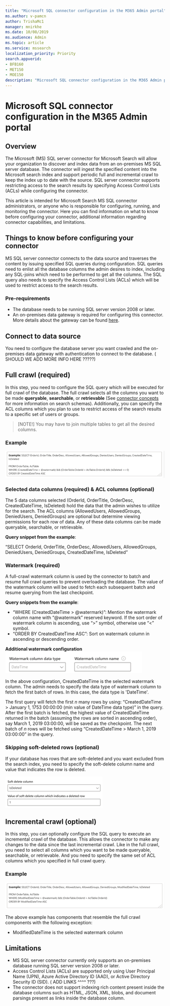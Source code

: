 ```yaml
---
title: "Microsoft SQL connector configuration in the M365 Admin portal"
ms.author: v-pamcn
author: TrishaMc1
manager: mnirkhe
ms.date: 10/08/2019
ms.audience: Admin
ms.topic: article
ms.service: mssearch
localization_priority: Priority
search.appverid:
- BFB160
- MET150
- MOE150
description: "Microsoft SQL connector configuration in the M365 Admin portal."
---
```


# Microsoft SQL connector configuration in the M365 Admin portal

## Overview
The Microsoft (MS) SQL server connector for Microsoft Search will allow your organization to discover and index data from an on-premises MS SQL server database. The connector will ingest the specified content into the Microsoft search index and support periodic full and incremental crawl to keep the index up to date with the source. SQL server connector supports restricting access to the search results by specifying Access Control Lists (ACLs) while configuring the connector. 

This article is intended for Microsoft Search MS SQL connector administrators, or anyone who is responsible for configuring, running, and monitoring the connector. Here you can find information on what to know before configuring your connector, additional information regarding connector capabilities, and limitations.

## Things to know before configuring your connector
MS SQL server connector connects to the data source and traverses the content by issuing specified SQL queries during configuration. SQL queries need to enlist all the database columns the admin desires to index, including any SQL-joins which need to be performed to get all the columns. The SQL query also needs to specify the Access Control Lists (ACLs) which will be used to restrict access to the search results.

### Pre-requirements 
* The database needs to be running SQL server version 2008 or later. 
* An on-premises data gateway is required for configuring this connector. More details about the gateway can be found [here](https://docs.microsoft.com/en-us/power-bi/service-gateway-onprem). 

## Connect to data source
You need to configure the database server you want crawled and the on-premises data gateway with authentication to connect to the database.
( SHOULD WE ADD MORE INFO HERE ?????)

## Full crawl (required)
In this step, you need to configure the SQL query which will be executed for full crawl of the database. The full crawl selects all the columns you want to be made **queryable**, **searchable**, or **retrievable** (See [connector concepts](connectors-concepts.md) for more information on search schemas). Additionally, you can specify the ACL columns which you plan to use to restrict access of the search results to a specific set of users or groups.
>[NOTE!]
>You may have to join multiple tables to get all the desired columns.

### Example
![](MSSQL-fullcrawl.png)

### Selected data columns (required) & ACL columns (optional)
The 5 data columns selected (OrderId, OrderTitle, OrderDesc, CreatedDateTime, IsDeleted) hold the data that the admin wishes to utilize for the search. The ACL columns (AllowedUsers, AllowedGroups, DeniedUsers, DeniedGroups) are optional but determine viewing permissions for each row of data. Any of these data columns can be made queryable, searchable, or retrievable. 

**Query snippet from the example**:

“SELECT OrderId, OrderTitle, OrderDesc, AllowedUsers, AllowedGroups, DeniedUsers, DeniedGroups, CreatedDateTime, IsDeleted”

### Watermark (required)
A full-crawl watermark column is used by the connector to batch and resume full crawl queries to prevent overloading the database. The value of the watermark column will be used to fetch each subsequent batch and resume querying from the last checkpoint.

**Query snippets from the example**:
* “WHERE (CreatedDateTime > @watermark)”: Mention the watermark column name with “@watermark” reserved keyword. If the sort order of watermark column is ascending, use “>” symbol, otherwise use “<” symbol. 
* “ORDER BY CreatedDateTime ASC”: Sort on watermark column in ascending or descending order. 

**Additional watermark configuration**
![](MSSQL-watermark.png)

In the above configuration, CreatedDateTime is the selected watermark column. The admin needs to specify the data type of watermark column to fetch the first batch of rows. In this case, the data type is 'DateTime'. 

The first query will fetch the first *n* many rows by using: “CreatedDateTime > January 1, 1753 00:00:00 (min value of DateTime data type)” in the query. After the first batch is fetched, the highest value of CreatedDateTime returned in the batch (assuming the rows are sorted in ascending order), say March 1, 2019 03:00:00, will be saved as the checkpoint. The next batch of *n* rows will be fetched using “CreatedDateTime > March 1, 2019 03:00:00” in the query.

### Skipping soft-deleted rows (optional)
If your database has rows that are soft-deleted and you want excluded from the search index, you need to specify the soft-delete column name and value that indicates the row is deleted.

![](MSSQL-softdelete.png)

## Incremental crawl (optional)
In this step, you can optionally configure the SQL query to execute an incremental crawl of the database. This allows the connector to make any changes to the data since the last incremental crawl. Like in the full crawl, you need to select all columns which you want to be made queryable, searchable, or retrievable. And you need to specify the same set of ACL columns which you specified in full crawl query. 

### Example
![](MSSQL-incrcrawl.png)

The above example has components that resemble the full crawl components with the following exception:
* ModifiedDateTime is the selected watermark column

## Limitations
* MS SQL server connector currently only supports an on-premises database running SQL server version 2008 or later. 
* Access Control Lists (ACLs) are supported only using User Principal Name (UPN), Azure Active Directory ID (AAD), or Active Directory Security ID (SID). 
( ADD LINKS ^^^^ ???)
* The connector does not support indexing rich content present inside the database columns such as HTML, JSON, XML, blobs, and document parsings present as links inside the database column.


